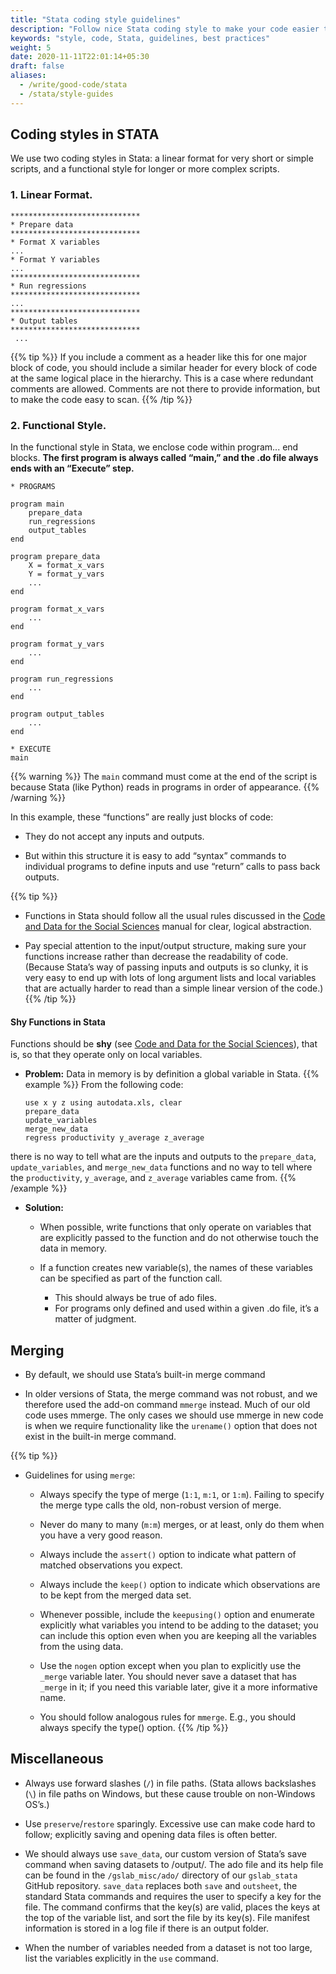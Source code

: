 ```yaml
---
title: "Stata coding style guidelines"
description: "Follow nice Stata coding style to make your code easier to understand and easier to the eye."
keywords: "style, code, Stata, guidelines, best practices"
weight: 5
date: 2020-11-11T22:01:14+05:30
draft: false
aliases:
  - /write/good-code/stata
  - /stata/style-guides
---
```

## Coding styles in STATA
We use two coding styles in Stata: a linear format for very short or simple scripts, and a functional style for longer or more complex scripts.

### 1. Linear Format.

```{stata}
*****************************
* Prepare data
*****************************
* Format X variables
... 
* Format Y variables
...
*****************************
* Run regressions
*****************************
... 
*****************************
* Output tables
*****************************
 ...
```
{{% tip %}}
If you include a comment as a header like this for one major block of code, you should include a similar header for every block of code at the same logical place in the hierarchy. This is a case where redundant comments are allowed. Comments are not there to provide information, but to make the code easy to scan.
{{% /tip %}}

### 2. Functional Style.

In the functional style in Stata, we enclose code within program... end blocks. **The first program is always called “main,” and the .do file always ends with an “Execute” step.**

```{stata}
* PROGRAMS

program main
    prepare_data
    run_regressions
    output_tables
end

program prepare_data
    X = format_x_vars
    Y = format_y_vars
    ...
end

program format_x_vars
    ...
end

program format_y_vars
    ...
end

program run_regressions
    ...
end

program output_tables
    ...
end

* EXECUTE
main
```
{{% warning %}}
The `main` command must come at the end of the script is because Stata (like Python) reads in programs in order of appearance.
{{% /warning %}}

In this example, these “functions” are really just blocks of code:
 - They do not accept any inputs and outputs.

 - But within this structure it is easy to add “syntax” commands to individual programs to define inputs and use “return” calls to pass back outputs.

{{% tip %}}
  - Functions in Stata should follow all the usual rules discussed in the [Code and Data for the Social Sciences](http://web.stanford.edu/~gentzkow/research/CodeAndData.pdf) manual for clear, logical abstraction.

  - Pay special attention to the input/output structure, making sure your functions increase rather than decrease the readability of code. (Because Stata’s way of passing inputs and outputs is so clunky, it is very easy to end up with lots of long argument lists and local variables that are actually harder to read than a simple linear version of the code.)
{{% /tip %}}

#### Shy Functions in Stata
Functions should be **shy** (see [Code and Data for the Social Sciences](http://web.stanford.edu/~gentzkow/research/CodeAndData.pdf)), that is, so that they operate only on local variables.

 - **Problem:** Data in memory is by definition a global variable in Stata.
 {{% example %}}
 From the following code:
   ```{stata}
   use x y z using autodata.xls, clear
   prepare_data
   update_variables
   merge_new_data 
   regress productivity y_average z_average
   ```
 there is no way to tell what are the inputs and outputs to the `prepare_data`, `update_variables`, and `merge_new_data` functions and no way to tell where the `productivity`, `y_average`, and `z_average` variables came from.
 {{% /example %}}

- **Solution:**
  - When possible, write functions that only operate on variables that are explicitly passed to the function and do not otherwise touch the data in memory.

  - If a function creates new variable(s), the names of these variables can be specified as part of the function call.
    - This should always be true of ado files.
    - For programs only defined and used within a given .do file, it’s a matter of judgment.






## Merging

  *  By default, we should use Stata’s built-in merge command

  *  In older versions of Stata, the merge command was not robust, and we therefore used the add-on command `mmerge` instead. Much of our old code uses mmerge. The only cases we should use mmerge in new code is when we require functionality like the `urename()` option that does not exist in the built-in merge command.

{{% tip %}}  

  * Guidelines for using `merge`:

    *  Always specify the type of merge (`1:1`, `m:1`, or `1:m`). Failing to specify the merge type calls the old, non-robust version of merge.

    *  Never do many to many (`m:m`) merges, or at least, only do them when you have a very good reason.

    *  Always include the `assert()` option to indicate what pattern of matched observations you expect.

    *  Always include the `keep()` option to indicate which observations are to be kept from the merged data set.

    *   Whenever possible, include the `keepusing()` option and enumerate explicitly what variables you intend to be adding to the dataset; you can include this option even when you are keeping all the variables from the using data.

    *   Use the `nogen` option except when you plan to explicitly use the `_merge` variable later. You should never save a dataset that has `_merge` in it; if you need this variable later, give it a more informative name.

    *  You should follow analogous rules for `mmerge`. E.g., you should always specify the type() option.
{{% /tip %}}

## Miscellaneous

  *  Always use forward slashes (`/`) in file paths. (Stata allows backslashes (`\`) in file paths on Windows, but these cause trouble on non-Windows OS’s.)

  *  Use `preserve`/`restore` sparingly. Excessive use can make code hard to follow; explicitly saving and opening data files is often better.

  *  We should always use `save_data`, our custom version of Stata’s save command when saving datasets to /output/. The ado file and its help file can be found in the `/gslab_misc/ado/` directory of our `gslab_stata`
GitHub repository. `save_data` replaces both `save` and `outsheet`, the standard Stata commands and requires the user to specify a key for the file. The command confirms that the key(s) are valid, places the keys at the top of the variable list, and sort the file by its key(s). File manifest information is stored in a log file if there is an output folder.

  *  When the number of variables needed from a dataset is not too large, list the variables explicitly in the `use` command.
